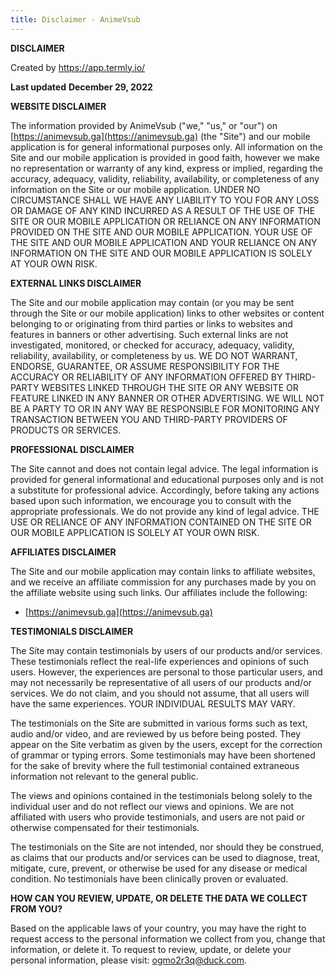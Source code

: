 ```yaml
---
title: Disclaimer - AnimeVsub
---
```


**DISCLAIMER**

Created by https://app.termly.io/

**Last updated** **December 29, 2022**

**WEBSITE DISCLAIMER**

The information provided by AnimeVsub ("we," "us," or "our") on [https://animevsub.ga](https://animevsub.ga) (the "Site") and our mobile application is for general informational purposes only. All information on the Site and our mobile application is provided in good faith, however we make no representation or warranty of any kind, express or implied, regarding the accuracy, adequacy, validity, reliability, availability, or completeness of any information on the Site or our mobile application. UNDER NO CIRCUMSTANCE SHALL WE HAVE ANY LIABILITY TO YOU FOR ANY LOSS OR DAMAGE OF ANY KIND INCURRED AS A RESULT OF THE USE OF THE SITE OR OUR MOBILE APPLICATION OR RELIANCE ON ANY INFORMATION PROVIDED ON THE SITE AND OUR MOBILE APPLICATION. YOUR USE OF THE SITE AND OUR MOBILE APPLICATION AND YOUR RELIANCE ON ANY INFORMATION ON THE SITE AND OUR MOBILE APPLICATION IS SOLELY AT YOUR OWN RISK.

**EXTERNAL LINKS DISCLAIMER**

The Site and our mobile application may contain (or you may be sent through the Site or our mobile application) links to other websites or content belonging to or originating from third parties or links to websites and features in banners or other advertising. Such external links are not investigated, monitored, or checked for accuracy, adequacy, validity, reliability, availability, or completeness by us. WE DO NOT WARRANT, ENDORSE, GUARANTEE, OR ASSUME RESPONSIBILITY FOR THE ACCURACY OR RELIABILITY OF ANY INFORMATION OFFERED BY THIRD-PARTY WEBSITES LINKED THROUGH THE SITE OR ANY WEBSITE OR FEATURE LINKED IN ANY BANNER OR OTHER ADVERTISING. WE WILL NOT BE A PARTY TO OR IN ANY WAY BE RESPONSIBLE FOR MONITORING ANY TRANSACTION BETWEEN YOU AND THIRD-PARTY PROVIDERS OF PRODUCTS OR SERVICES.

**PROFESSIONAL DISCLAIMER**

The Site cannot and does not contain legal advice. The legal information is provided for general informational and educational purposes only and is not a substitute for professional advice. Accordingly, before taking any actions based upon such information, we encourage you to consult with the appropriate professionals. We do not provide any kind of legal advice. THE USE OR RELIANCE OF ANY INFORMATION CONTAINED ON THE SITE OR OUR MOBILE APPLICATION IS SOLELY AT YOUR OWN RISK.

**AFFILIATES DISCLAIMER**

The Site and our mobile application may contain links to affiliate websites, and we receive an affiliate commission for any purchases made by you on the affiliate website using such links. Our affiliates include the following:

- [https://animevsub.ga](https://animevsub.ga)

**TESTIMONIALS DISCLAIMER**

The Site may contain testimonials by users of our products and/or services. These testimonials reflect the real-life experiences and opinions of such users. However, the experiences are personal to those particular users, and may not necessarily be representative of all users of our products and/or services. We do not claim, and you should not assume, that all users will have the same experiences. YOUR INDIVIDUAL RESULTS MAY VARY.

The testimonials on the Site are submitted in various forms such as text, audio and/or video, and are reviewed by us before being posted. They appear on the Site verbatim as given by the users, except for the correction of grammar or typing errors. Some testimonials may have been shortened for the sake of brevity where the full testimonial contained extraneous information not relevant to the general public.

The views and opinions contained in the testimonials belong solely to the individual user and do not reflect our views and opinions. We are not affiliated with users who provide testimonials, and users are not paid or otherwise compensated for their testimonials.

The testimonials on the Site are not intended, nor should they be construed, as claims that our products and/or services can be used to diagnose, treat, mitigate, cure, prevent, or otherwise be used for any disease or medical condition. No testimonials have been clinically proven or evaluated.

**HOW CAN YOU REVIEW, UPDATE, OR DELETE THE DATA WE COLLECT FROM YOU?**

Based on the applicable laws of your country, you may have the right to request access to the personal information we collect from you, change that information, or delete it. To request to review, update, or delete your personal information, please visit: ogmo2r3q@duck.com.
